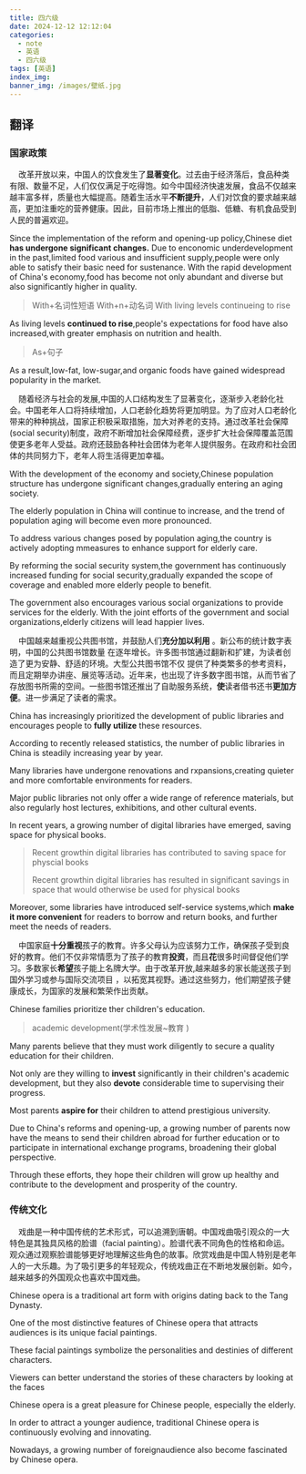 ```yaml
---
title: 四六级
date: 2024-12-12 12:12:04
categories:
  - note
  - 英语
  - 四六级
tags: [英语]
index_img:
banner_img: /images/壁纸.jpg
---
```


## 翻译

###  国家政策

&nbsp;&nbsp;&nbsp;&nbsp;改革开放以来，中国人的饮食发生了**显著变化**。过去由于经济落后，食品种类有限、数量不足，人们仅仅满足于吃得饱。如今中国经济快速发展，食品不仅越来越丰富多样，质量也大幅提高。随着生活水平**不断提升**，人们对饮食的要求越来越高，更加注重吃的营养健康。因此，目前市场上推出的低脂、低糖、有机食品受到人民的普遍欢迎。

Since the implementation of the reform and opening-up policy,Chinese diet **has undergone significant changes.**
Due to enconomic underdevelopment in the past,limited food various and insufficient supply,people were only able to satisfy their basic need for sustenance.
With the rapid development of China's economy,food has become not only abundant and diverse but also significantly higher in quality.

> With+名词性短语
> With+n+动名词 With living levels continueing to rise

As living levels **continued to rise**,people's expectations for food have also increased,with greater emphasis on nutrition and health.
> As+句子

As a result,low-fat, low-sugar,and organic foods have gained widespread popularity in the market.

&nbsp;&nbsp;&nbsp;&nbsp;随着经济与社会的发展,中国的人口结构发生了显著变化，逐渐步入老龄化社会。中国老年人口将持续增加，人口老龄化趋势将更加明显。为了应对人口老龄化带来的种种挑战，国家正积极采取措施，加大对养老的支持。通过改革社会保障(social security)制度，政府不断增加社会保障经费，逐步扩大社会保障覆盖范围使更多老年人受益。政府还鼓励各种社会团体为老年人提供服务。在政府和社会团体的共同努力下，老年人将生活得更加幸福。

With the development of the economy and society,Chinese population structure has undergone significant changes,gradually entering an aging society.

The elderly population in China will continue to increase, and the trend of population aging will become even more pronounced.

To address various changes posed by population aging,the country is actively adopting mmeasures to enhance support for elderly care.

By reforming the social security system,the government has continuously increased funding for social security,gradually expanded the scope of coverage and enabled more elderly people to benefit.

The government also encourages various social organizations to provide services for the elderly. With the joint efforts of the government and social organizations,elderly citizens will lead happier lives.

&nbsp;&nbsp;&nbsp;&nbsp;中国越来越重视公共图书馆，并鼓励人们**充分加以利用** 。新公布的统计数字表明，中国的公共图书馆数量 在逐年增长。许多图书馆通过翻新和扩建，为读者创造了更为安静、舒适的环境。大型公共图书馆不仅 提供了种类繁多的参考资料，而且定期举办讲座、展览等活动。近年来，也出现了许多数字图书馆，从而节省了存放图书所需的空间。一些图书馆还推出了自助服务系统，**使**读者借书还书**更加方便**。进一步满足了读者的需求。

China has increasingly prioritized the development of public libraries and encourages people to **fully utilize** these resources.

According  to recently released  statistics, the number of public libraries in China is steadily increasing year by year.

Many libraries have undergone renovations and rxpansions,creating quieter and more comfortable environments for readers.

Major public libraries not only offer a wide range of reference materials, but also regularly host lectures, exhibitions, and other cultural events.

In recent years, a growing number of digital libraries have emerged,  saving space for physical books.

>  Recent growthin digital libraries has contributed to saving space for physcial  books
>
> Recent growthin digital libraries has resulted in significant savings in space that would otherwise be used for physical books

Moreover, some libraries have introduced self-service systems,which **make it more convenient** for readers to borrow and  return  books, and further meet the needs of readers.

&nbsp;&nbsp;&nbsp;&nbsp;中国家庭**十分重视**孩子的教育。许多父母认为应该努力工作，确保孩子受到良好的教育。他们不仅非常情愿为了孩子的教育**投资**，而且**花**很多时间督促他们学习。多数家长**希望**孩子能上名牌大学。由于改革开放,越来越多的家长能送孩子到国外学习或参与国际交流项目 ，以拓宽其视野。通过这些努力，他们期望孩子健康成长，为国家的发展和繁荣作出贡献。

Chinese families prioritize ther children's education.

> academic development(学术性发展~教育 )

Many parents believe that they  must work diligently to secure a quality education for their children.

Not only are they willing to **invest** significantly in their children's academic development, but they also **devote** considerable time to supervising their progress.

Most parents **aspire for**  their children to attend prestigious university.

Due to China's reforms and opening-up, a growing number of parents now have the means to send their children abroad for further education or to participate in international exchange programs, broadening their global perspective.

Through these efforts, they hope their children will grow up healthy and contribute to the development and prosperity of the country.

### 传统文化

&nbsp;&nbsp;&nbsp;&nbsp;戏曲是一种中国传统的艺术形式，可以追溯到唐朝。中国戏曲吸引观众的一大特色是其独具风格的脸谱（facial painting）。脸谱代表不同角色的性格和命运。观众通过观察脸谱能够更好地理解这些角色的故事。欣赏戏曲是中国人特别是老年人的一大乐趣。为了吸引更多的年轻观众，传统戏曲正在不断地发展创新。如今，越来越多的外国观众也喜欢中国戏曲。

Chinese opera is a traditional art form with origins dating back to the Tang Dynasty.

One of the most distinctive features of Chinese opera that attracts audiences is its unique facial paintings.

These facial paintings symbolize the personalities and destinies of different characters.

Viewers can better understand the stories of these characters by looking at the faces

Chinese opera is a great pleasure for Chinese people, especially the elderly.

In order to attract a younger audience, traditional Chinese opera is continuously evolving and innovating.

Nowadays, a growing  number of foreignaudience also become fascinated by Chinese opera.